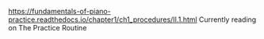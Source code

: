 https://fundamentals-of-piano-practice.readthedocs.io/chapter1/ch1_procedures/II.1.html
Currently reading on The Practice Routine
